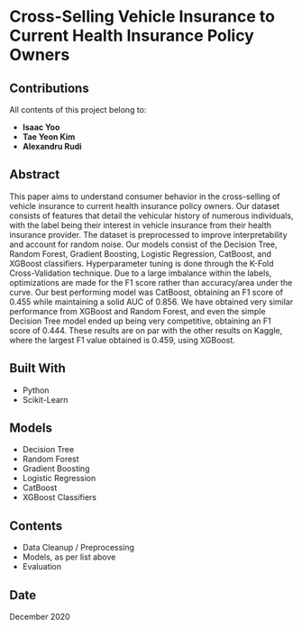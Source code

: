 # Cross-Selling Vehicle Insurance to Current Health Insurance Policy Owners

## Contributions
All contents of this project belong to:
* **Isaac Yoo**
* **Tae Yeon Kim**
* **Alexandru Rudi**

## Abstract

This paper aims to understand consumer behavior in the cross-selling of vehicle insurance to current health insurance policy owners. Our dataset consists of features that detail the vehicular history of numerous individuals, with the label being their interest in vehicle insurance from their health insurance provider. The dataset is preprocessed to improve interpretability and account for random noise. Our models consist of the Decision Tree, Random Forest, Gradient Boosting, Logistic Regression, CatBoost, and XGBoost classifiers. Hyperparameter tuning is done through the K-Fold Cross-Validation technique. Due to a large imbalance within the labels, optimizations are made for the F1 score rather than accuracy/area under the curve. Our best performing model was CatBoost, obtaining an F1 score of 0.455 while maintaining a solid AUC of 0.856. We have obtained very similar performance from XGBoost and Random Forest, and even the simple Decision Tree model ended up being very competitive, obtaining an F1 score of 0.444. These results are on par with the other results on Kaggle, where the largest F1 value obtained is 0.459, using XGBoost.

## Built With

* Python
* Scikit-Learn

## Models
* Decision Tree
* Random Forest
* Gradient Boosting
* Logistic Regression
* CatBoost
* XGBoost Classifiers

## Contents
* Data Cleanup / Preprocessing
* Models, as per list above
* Evaluation

## Date

December 2020
